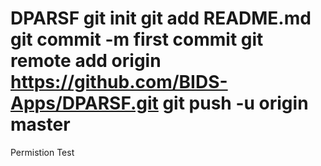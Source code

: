 # DPARSF git init git add README.md git commit -m first commit git remote add origin https://github.com/BIDS-Apps/DPARSF.git git push -u origin master
Permistion Test
